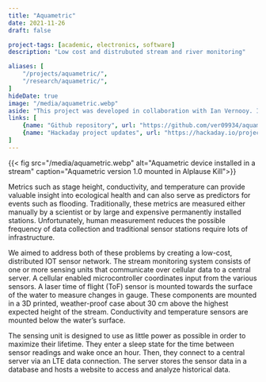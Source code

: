 ```yaml
---
title: "Aquametric"
date: 2021-11-26
draft: false

project-tags: [academic, electronics, software]
description: "Low cost and distrubuted stream and river monitoring"

aliases: [
    "/projects/aquametric/",
    "/research/aquametric/",
]
hideDate: true
image: "/media/aquametric.webp"
aside: "This project was developed in collaboration with Ian Vernooy. It received a Hackaday Bootstrap Award and was a Finalist for the 2020 Hackaday Prize."
links: [
    {name: "Github repository", url: "https://github.com/ver09934/aquametric", icon: github},
    {name: "Hackaday project updates", url: "https://hackaday.io/project/170881", icon: hackaday},
]
---
```


{{< fig src="/media/aquametric.webp" alt="Aquametric device installed in a stream" caption="Aquametric version 1.0 mounted in Alplause Kill">}}

Metrics such as stage height, conductivity, and temperature can provide valuable insight into ecological health and can also serve as predictors for events such as flooding. Traditionally, these metrics are measured either manually by a scientist or by large and expensive permanently installed stations. Unfortunately, human measurement reduces the possible frequency of data collection and traditional sensor stations require lots of infrastructure.

We aimed to address both of these problems by creating a low-cost, distributed IOT sensor network. The stream monitoring system consists of one or more sensing units that communicate over cellular data to a central server. A cellular enabled microcontroller coordinates input from the various sensors. A laser time of flight (ToF) sensor is mounted towards the surface of the water to measure changes in gauge. These components are mounted in a 3D printed, weather-proof case about 30 cm above the highest expected height of the stream. Conductivity and temperature sensors are mounted below the water’s surface.

The sensing unit is designed to use as little power as possible in order to maximize their lifetime. They enter a sleep state for the time between sensor readings and wake once an hour. Then, they connect to a central server via an LTE data connection. The server stores the sensor data in a database and hosts a website to access and analyze historical data.